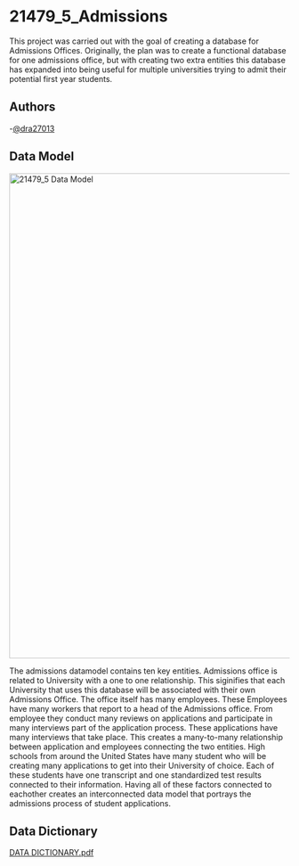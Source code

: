 # 21479_5_Admissions
This project was carried out with the goal of creating a database for Admissions Offices. Originally, the plan was to create a functional database for one admissions office, but with creating two extra entities this database has expanded into being useful for multiple universities trying to admit their potential first year students.

## Authors
-[@dra27013](https://github.com/dra27013)

## Data Model
<img width="871" alt="21479_5 Data Model" src="https://user-images.githubusercontent.com/128402168/229159171-61f6cfee-96fe-4dd1-b511-cab1bbc9be8b.png">

The admissions datamodel contains ten key entities. Admissions office is related to University with a one to one relationship. This siginifies that each University that uses this database will be associated with their own Admissions Office. The office itself has many employees. These Employees have many workers that report to a head of the Admissions office. From employee they conduct many reviews on applications and participate in many interviews part of the application process. These applications have many interviews that take place. This creates a many-to-many relationship between application and employees connecting the two entities. High schools from around the United States have many student who will be creating many applications to get into their University of choice. Each of these students have one transcript and one standardized test results connected to their information. Having all of these factors connected to eachother creates an interconnected data model that portrays the admissions process of student applications.

## Data Dictionary

[DATA DICTIONARY.pdf](https://github.com/dra27013/GroupProject_Admissions/files/11123364/DATA.DICTIONARY.pdf)
